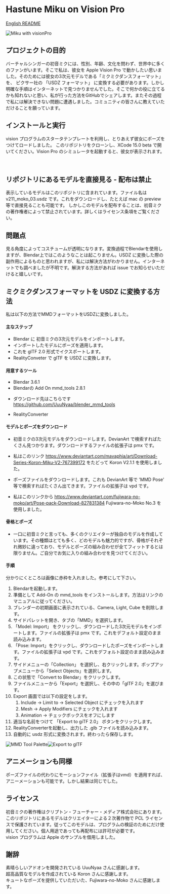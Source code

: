 # Hastune Miku on Vision Pro

[English README](README.md)

![Miku with visionPro](v211_moko_03.png)

## プロジェクトの目的
バーチャルシンガーの初音ミクには、性別、年齢、文化を問わず、世界中に多くのファンがいます。そこで私は、彼女を Apple Vision Pro で動かしたい思いました。そのためには彼女の3次元モデルである「ミクミクダンスフォーマット」を、 ピクサー社の 「USDZ フォーマット」 に変換する必要があります。しかし明確な手順はインターネットで見つかりませんでした。そこで何かの役に立てるかも知れないと思い、私が行った方法をGitHubでシェアします。またその過程で私には解決できない問題に遭遇しました。コミュニティの皆さんに教えていただけることを願っています。


  
## インストールと実行
vision プログラムのスタータテンプレートを利用し、とりあえず彼女にポーズをつけてロードしました。
このリポジトリをクローンし、XCode 15.0 beta で開いてください。Vision Pro のシミュレータを起動すると、彼女が表示されます。


　
## リポジトリにあるモデルを直接見る - 配布は禁止
表示しているモデルはこのリポジトリに含まれています。ファイル名は v211_moko_03.usdz です。これをダウンロードし、たとえば mac の preview 等で直接見ることも可能です。
しかしこのモデルを配布することは、初音ミクの著作権者によって禁止されています。詳しくはライセンス条項をご覧ください。


 
## 問題点
見る角度によってコスチュームが透明になります。変換過程でBlendarを使用しますが、Blendar上ではこのようなことは起こりません。USDZ に変換した際の副作用によるものと思われますが、私には解決方法がわかりません。インターネットでも調べましたが不明です。解決する方法があれば issue でお知らせいただけると嬉しいです。


  
## ミクミクダンスフォーマットを USDZ に変換する方法
私は以下の方法でMMDフォーマットをUSDZに変換しました。

  
#### 主なステップ
 * Blendar に 初音ミクの3次元モデルをインポートします。
 * インポートしたモデルにポーズを適用します。
 * これを glTF 2.0 形式でイクスポートします。
 * RealityConveter で glTF を USDZ に変換します。

  
#### 用意するツール
 * Blendar 3.6.1
 * Blendarの Add On mmd_tools 2.8.1
  - ダウンロード先はこちらです https://github.com/UuuNyaa/blender_mmd_tools
 * RealityConverter

 
#### モデルとポーズをダウンロード
 * 初音ミクの3次元モデルをダウンロードします。DevianArt で検索すればたくさん見つかります。ダウンロードするファイルの拡張子は pmx です。
  - 私はこのリンク https://www.deviantart.com/mavaphia/art/Download-Series-Koron-Miku-V2-767399172 をたどって Koron V2.1.1 を使用しました。
 * ポーズファイルをダウンロードします。これも DevianArt 等で 'MMD Pose' 等で検索すればたくさん出てきます。ファイルの拡張子は vpd です。
  - 私はこのリンクから https://www.deviantart.com/fujiwara-no-moko/art/Pose-pack-Download-827831384 Fujiwara-no-Moko No.3 を使用しました。

 
#### 骨格とポーズ
 * 一口に初音ミクと言っても、多くのクリエイターが独自のモデルを作成しています。その種類はとても多く、どのモデルも魅力的ですが、骨格がそれぞれ微妙に違っており、モデルとポーズの組み合わせが全てフィットするとは限りません。ご自分でお気に入りの組み合わせを見つけてください。

 
#### 手順
分かりにくところは画像に赤枠を入れました。参考にして下さい。
 1. Blendarを起動します。
 1. 準備として Add-On の mmd_tools をインストールします。方法はリンクのマニュアルに従ってください。
 1. ブレンダーの初期画面に表示されている、Camera, Light, Cube を削除します。
 1. サイドパレットを開き、タブの「MMD」を選択します。
 1. 「Model: Import」 をクリックし、ダウンロードした3次元モデルをインポートします。ファイルの拡張子は pmx です。これをデフォルト設定のまま読み込みます。
 1. 「Pose: Import」をクリックし、ダウンロードしたポーズをインポートします。ファイルの拡張子は vpd です。これをデフォルト設定のまま読み込みます。
 1. サイドメニューの「Collection」 を選択し、右クリックします。ポップアップメニューから「Select Objects」を選択します。
 1. この状態で「Convert to Blendar」をクリックします。
 1. ファイルメニューから「Export」を選択し、その中の「glTF 2.0」を選びます。
 1. Export 画面では以下の設定をします。
    1. Include -> Limit to -> Selected Object にチェックを入れます
    1. Mesh -> Apply Modifiers にチェックを入れます
    1. Animation -> チェックボックスをオフにします
 1. 適当な名前をつけて 「Export to giTF 2.0」 ボタンをクリックします。
 1. RealityConverterを起動し、出力した .glb ファイルを読み込みます。
 1. 自動的に usdz 形式に変換されます。終わったら保存します。

  
![MMD Tool Palette](mmd_palette.png)![Export to glTF ](export_to_gltf.png)

 
## アニメーションも同様
ポーズファイルの代わりにモーションファイル（拡張子はvmd）を適用すれば、アニーメーションも可能です。しかし結果は同じでした。


  
## ライセンス
初音ミクの著作権はクリプトン・フューチャー・メディア株式会社にあります。このリポジトリにあるモデルはクリエイターによる２次著作物で PCL ライセンスで保護されています。従ってこのモデルは、プログラムの検証のためにだけ使用してください。個人用途であっても再配布には許可が必要です。  
vision プログラムは Apple のサンプルを借用しました。


  
## 謝辞
素晴らしいアドオンを開発されている UuuNyaa さんに感謝します。  
超高品質なモデルを作成されている Koron さんに感謝します。  
キュートなポーズを提供していただいた、Fujiwara-no-Moko さんに感謝します。 

